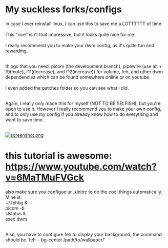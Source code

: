 # My suckless forks/configs
In case I ever reinstall linux, I can use this to save me a LOTTTTTT of time. <br/><br/>
This "rice" isn't that impressive, but it looks quite nice for me. <br/><br/>
I really recommend you to make your dwm config, as it's quite fun and rewarding.<br/><br/>

things that you need: picom (the development branch), pipewire (use alt + f9(mute), f11(decrease), and f12(increase)) for volume, feh, and other dwm dependencies which can be found somewhere online or on youtube. <br/><br/>
I even added the patches folder so you can see what I did.<br/><br/>

Again, I really only made this for myself (NOT TO BE SELFISH), but you're open to use it. However I really recommend you to make your own config, and to only use my config if you already know how to do everything and want to save time.<br/><br/>

[![screenshot.png](https://i.postimg.cc/3rjKZHCL/screenshot.png)](https://postimg.cc/Yj9KpZPg)

# this tutorial is awesome: https://www.youtube.com/watch?v=6MaTMuFVGck
also make sure you configue ur .xinitrc to do the cool things automatically. Mine is: <br/>
~/.fehbg &<br/>
picom -b<br/>
slstatus &<br/>
exec dwm<br/>

<br/>
Also, you have to configure feh to display your background, the command should be `feh --bg-center /path/to/wallpaper/` <br/>

